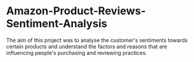 # Amazon-Product-Reviews-Sentiment-Analysis
The aim of this project was to analyse the customer's sentiments towards certain products and understand the factors and reasons that are influencing people's purchasing and reviewing practices.  
